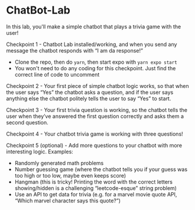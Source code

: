 # ChatBot-Lab

In this lab, you'll make a simple chatbot that plays a trivia game with the user!

Checkpoint 1 - Chatbot Lab installed/working, and when you send any message the chatbot responds with “I am da response!”
 * Clone the repo, then do `yarn`, then start expo with `yarn expo start`
 * You won't need to do any coding for this checkpoint. Just find the correct line of code to uncomment

Checkpoint 2 - Your first piece of simple chatbot logic works, so that when the user says “Yes” the chatbot asks a question, and if the user says anything else the chatbot politely tells the user to say “Yes” to start.

Checkpoint 3 - Your first trivia question is working, so the chatbot tells the user when they’ve answered the first question correctly and asks them a second question.

Checkpoint 4 - Your chatbot trivia game is working with three questions!

Checkpoint 5 (optional) - Add more questions to your chatbot with more interesting logic. Examples: 
 * Randomly generated math problems
 * Number guessing game (where the chatbot tells you if your guess was too high or too low, maybe even keeps score)
 * Hangman (this is tricky! Printing the word with the correct letters showing/hidden is a challenging “leetcode-esque” string problem)
 * Use an API to get data for trivia (e.g. for a marvel movie quote API, “Which marvel character says this quote?”)
